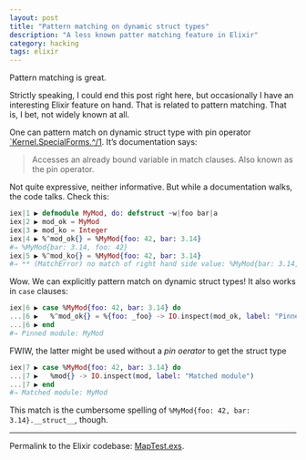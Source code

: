 ```yaml
---
layout: post
title: "Pattern matching on dynamic struct types"
description: "A less known patter matching feature in Elixir"
category: hacking
tags: elixir
---
```


Pattern matching is great.

Strictly speaking, I could end this post right here, but occasionally
I have an interesting Elixir feature on hand. That is related to pattern
matching. That is, I bet, not widely known at all.

One can pattern match on dynamic struct type with pin operator
[`Kernel.SpecialForms.^/1](https://hexdocs.pm/elixir/Kernel.SpecialForms.html#%5E/1).
It’s documentation says:

> Accesses an already bound variable in match clauses. Also known as the pin operator.

Not quite expressive, neither informative. But while a documentation walks, the
code talks. Check this:

```elixir
iex|1 ▶ defmodule MyMod, do: defstruct ~w|foo bar|a
iex|2 ▶ mod_ok = MyMod
iex|3 ▶ mod_ko = Integer
iex|4 ▶ %^mod_ok{} = %MyMod{foo: 42, bar: 3.14}
#⇒ %MyMod{bar: 3.14, foo: 42}
iex|5 ▶ %^mod_ko{} = %MyMod{foo: 42, bar: 3.14}
#⇒ ** (MatchError) no match of right hand side value: %MyMod{bar: 3.14, foo: 42}
```

Wow. We can explicitly pattern match on dynamic struct types! It also works
in `case` clauses:

```elixir
iex|6 ▶ case %MyMod{foo: 42, bar: 3.14} do
...|6 ▶   %^mod_ok{} = %{foo: _foo} -> IO.inspect(mod_ok, label: "Pinned module")
...|6 ▶ end
#⇒ Pinned module: MyMod
```

FWIW, the latter might be used without a _pin oerator_ to get the struct type

```elixir
iex|7 ▶ case %MyMod{foo: 42, bar: 3.14} do
...|7 ▶   %mod{} -> IO.inspect(mod, label: "Matched module")
...|7 ▶ end
#⇒ Matched module: MyMod
```

This match is the cumbersome spelling of `%MyMod{foo: 42, bar: 3.14}.__struct__`,
though.

---

Permalink to the Elixir codebase:
[MapTest.exs](https://github.com/elixir-lang/elixir/blob/cbde356d104996e082b1752b559a64e5c6576f51/lib/elixir/test/elixir/map_test.exs#L205).
